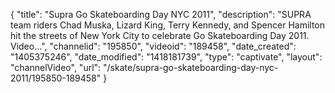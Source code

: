 {
    "title": "Supra Go Skateboarding Day NYC 2011",
    "description": "SUPRA team riders Chad Muska, Lizard King, Terry Kennedy, and Spencer Hamilton hit the streets of New York City to celebrate Go Skateboarding Day 2011. Video...",
    "channelid": "195850",
    "videoid": "189458",
    "date_created": "1405375246",
    "date_modified": "1418181739",
    "type": "captivate",
    "layout": "channelVideo",
    "url": "\/skate\/supra-go-skateboarding-day-nyc-2011\/195850-189458"
}